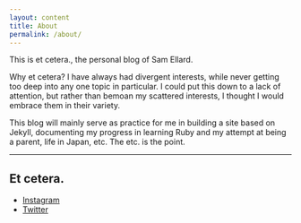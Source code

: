 ```yaml
---
layout: content
title: About
permalink: /about/
---
```

This is et cetera., the personal blog of Sam Ellard.

Why et cetera?
I have always had divergent interests, while never getting too deep into any one topic in particular. I could put this down to a lack of attention, but rather than bemoan my scattered interests, I thought I would embrace them in their variety.

This blog will mainly serve as practice for me in building a site based on Jekyll, documenting my progress in learning Ruby and my attempt at being a parent, life in Japan, etc. The etc. is the point.

----

## Et cetera.

- [Instagram](https://www.instagram.com/etcblogjp)
- [Twitter](https://www.twitter.com/etcblogjp)

